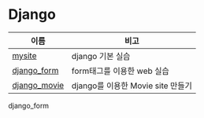 # Django

| 이름                           | 비고                              |
| ------------------------------ | --------------------------------- |
| [mysite](./mysite)             | django 기본 실습                  |
| [django_form](./django_form)   | form태그를 이용한 web 실습        |
| [django_movie](./django_movie) | django를 이용한 Movie site 만들기 |





django_form
